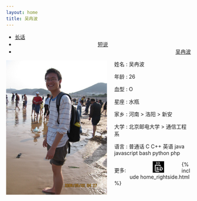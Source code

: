 ```yaml
---
layout: home
title: 吴冉波
---
```


<div class="index-content blog">
    <div class="section">

<ul class="artical-cate">
    <li ><a href="/"><span>长话</span></a></li>
    <li style="text-align:center"><a href="/misc"><span>短说</span></a></li>
    <li class="on" style="text-align:right"><a href="/profile"><span>吴冉波</span></a></li>
</ul>

<div class="cate-bar"><span id="cateBar"></span></div>

<div class="artical-list" >
<div>
<img src="/img/me.jpg" width="275px" alt="wuranbo's photo by the sea."
style="float:left;margin-right:20px"></img>
<p>姓名 : 吴冉波</p>
<p>年龄 : 26</p>
<p>血型 : O</p>
<p>星座 : 水瓶</p>
<p>家乡 : 河南 > 洛阳 > 新安</p>
<p>大学 : 北京邮电大学 > 通信工程系</p>
</div>
<div>
<p>语言 : 普通话 C C++ 英语 java javascript bash python php </p>
</div>
<div>
<p  style="float:left;padding-right:10px" >更多:</p>
<div  style="float:left;margin-left:20px">
<a href="http://weibo.com/wuranbo/" target="_blank"
style="margin-left:-5px;"><img
src="http://www.sinaimg.cn/blog/developer/wiki/LOGO_32x32.png" alt="" width="31"/></a>
<a href="http://www.douban.com/people/D.o.v.e/" target="_blank"
style="text-align:center;margin-left:20px;"><img
src="http://img3.douban.com/pics/douban-icons/favicon_32x32.png" alt=""
width="31"/></a>
<a href="http://gitcafe.com/monomaniar" target="_blank"
style="text-align:center;margin-left:20px"><img src="/img/gitcafe.jpg" alt=""
width="31"/></a>
<a href="http://github.com/monomaniar" target="_blank"
style="text-align:center;margin-left:20px"><img src="/img/github.ico" alt=""
width="31"/></a>
<a href="http://cn.linkedin.com/pub/吴-冉波/33/862/534"
target="_blank" style="text-align:right;margin-left:20px"><img
src="http://www.linkedin.com/favicon.ico" alt=""
width="31"/></a>
</div>
</div>
</div>
</div>
{% include home_rightside.html %}
</div>
</div>
